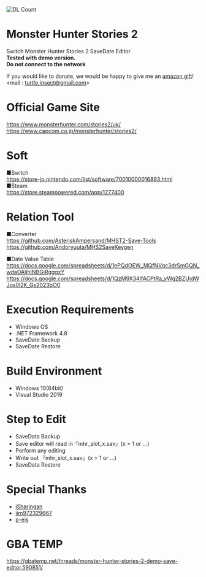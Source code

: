![DL Count](https://img.shields.io/github/downloads/turtle-insect/MonsterHunterStories2/total.svg)

# Monster Hunter Stories 2
Switch Monster Hunter Stories 2 SaveDate Editor  
**Tested with demo version.**  
**Do not connect to the network**

If you would like to donate, we would be happy to give me an [amazon gift](https://www.amazon.co.jp/dp/B004N3APGO)!  
<mail : turtle.insect@gmail.com>


# Official Game Site
https://www.monsterhunter.com/stories2/uk/
https://www.capcom.co.jp/monsterhunter/stories2/

# Soft
■Switch  
https://store-jp.nintendo.com/list/software/70010000016893.html  
■Steam  
https://store.steampowered.com/app/1277400  

# Relation Tool
■Converter  
https://github.com/AsteriskAmpersand/MHST2-Save-Tools  
https://github.com/Andoryuuta/MHS2SaveKeygen  

■Date Value Table  
https://docs.google.com/spreadsheets/d/1ePQdOEW_MQfNVqc3drSmGQN_wdaOAljhINBGiRgggxY  
https://docs.google.com/spreadsheets/d/1QzM9X34IfACPtRa_yWq2BZUidWJqs0l2K_Gs2023bO0

# Execution Requirements
* Windows OS
* .NET Framework 4.8
* SaveDate Backup
* SaveDate Restore

# Build Environment
* Windows 10(64bit)
* Visual Studio 2019

# Step to Edit
* SaveData Backup
* Save editor will read in『mhr_slot_x.sav』(x = 1 or ...)
* Perform any editing
* Write out 『mhr_slot_x.sav』(x = 1 or ...)
* SaveData Restore

# Special Thanks
* [iSharingan](https://github.com/iSharingan)
* [jim972329667](https://github.com/jim972329667)
* [p-eis](https://github.com/p-eis)

# GBA TEMP
https://gbatemp.net/threads/monster-hunter-stories-2-demo-save-editor.590851/
